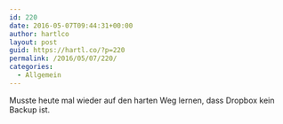 ```yaml
---
id: 220
date: 2016-05-07T09:44:31+00:00
author: hartlco
layout: post
guid: https://hartl.co/?p=220
permalink: /2016/05/07/220/
categories:
  - Allgemein
---
```

Musste heute mal wieder auf den harten Weg lernen, dass Dropbox kein Backup ist.